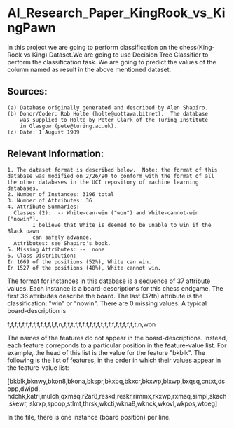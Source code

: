 # AI_Research_Paper_KingRook_vs_KingPawn
In this project we are going to perform classification on the chess(King-Rook vs King) Dataset.We are going to use Decision Tree Classifier to perform the classification task. We are going to predict the values of the column named as result in the above mentioned dataset.

## Sources:
    (a) Database originally generated and described by Alen Shapiro.
    (b) Donor/Coder: Rob Holte (holte@uottawa.bitnet).  The database
        was supplied to Holte by Peter Clark of the Turing Institute
        in Glasgow (pete@turing.ac.uk).
    (c) Date: 1 August 1989

## Relevant Information:
    1. The dataset format is described below.  Note: the format of this
    database was modified on 2/26/90 to conform with the format of all
    the other databases in the UCI repository of machine learning databases.
    2. Number of Instances: 3196 total
    3. Number of Attributes: 36
    4. Attribute Summaries:
      Classes (2):  -- White-can-win ("won") and White-cannot-win ("nowin").
            I believe that White is deemed to be unable to win if the Black pawn
            can safely advance.
      Attributes: see Shapiro's book.
    5. Missing Attributes: --  none
    6. Class Distribution:
    In 1669 of the positions (52%), White can win.
    In 1527 of the positions (48%), White cannot win.

The format for instances in this database is a sequence of 37 attribute values.
Each instance is a board-descriptions for this chess endgame.  The first
36 attributes describe the board.  The last (37th) attribute is the
classification: "win" or "nowin".  There are 0 missing values.
A typical board-description is

f,f,f,f,f,f,f,f,f,f,f,f,l,f,n,f,f,t,f,f,f,f,f,f,f,t,f,f,f,f,f,f,f,t,t,n,won

The names of the features do not appear in the board-descriptions.
Instead, each feature correponds to a particular position in the
feature-value list.  For example, the head of this list is the value
for the feature "bkblk".  The following is the list of features, in
the order in which their values appear in the feature-value list:

[bkblk,bknwy,bkon8,bkona,bkspr,bkxbq,bkxcr,bkxwp,blxwp,bxqsq,cntxt,dsopp,dwipd,
 hdchk,katri,mulch,qxmsq,r2ar8,reskd,reskr,rimmx,rkxwp,rxmsq,simpl,skach,skewr,
 skrxp,spcop,stlmt,thrsk,wkcti,wkna8,wknck,wkovl,wkpos,wtoeg]

In the file, there is one instance (board position) per line.
